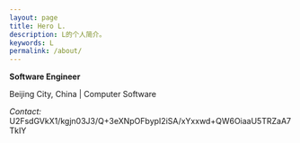 ```yaml
---
layout: page
title: Hero L.
description: L的个人简介。
keywords: L
permalink: /about/
---
```


**Software Engineer**

Beijing City, China \| Computer Software
  

*Contact:* U2FsdGVkX1/kgjn03J3/Q+3eXNpOFbypI2iSA/xYxxwd+QW6OiaaU5TRZaA7TkIY

